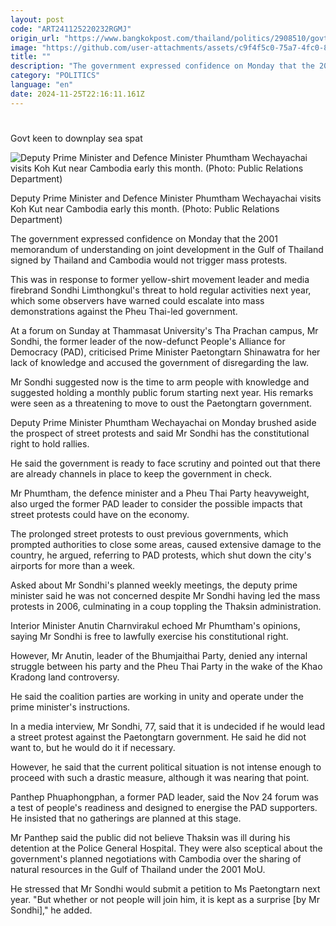 ```yaml
---
layout: post
code: "ART241125220232RGMJ"
origin_url: "https://www.bangkokpost.com/thailand/politics/2908510/govt-keen-to-downplay-sea-spat"
image: "https://github.com/user-attachments/assets/c9f4f5c0-75a7-4fc0-8b5e-6a05d118fec1"
title: ""
description: "The government expressed confidence on Monday that the 2001 memorandum of understanding on joint development in the Gulf of Thailand signed by Thailand and Cambodia would not trigger mass protests."
category: "POLITICS"
language: "en"
date: 2024-11-25T22:16:11.161Z
---
```


# 

Govt keen to downplay sea spat

![Deputy Prime Minister and Defence Minister Phumtham Wechayachai visits Koh Kut near Cambodia early this month. (Photo: Public Relations Department)](https://github.com/user-attachments/assets/a4747b9e-9bbc-4fd7-bcaa-2af6b714d3aa)

Deputy Prime Minister and Defence Minister Phumtham Wechayachai visits Koh Kut near Cambodia early this month. (Photo: Public Relations Department)

The government expressed confidence on Monday that the 2001 memorandum of understanding on joint development in the Gulf of Thailand signed by Thailand and Cambodia would not trigger mass protests.

This was in response to former yellow-shirt movement leader and media firebrand Sondhi Limthongkul's threat to hold regular activities next year, which some observers have warned could escalate into mass demonstrations against the Pheu Thai-led government.

At a forum on Sunday at Thammasat University's Tha Prachan campus, Mr Sondhi, the former leader of the now-defunct People's Alliance for Democracy (PAD), criticised Prime Minister Paetongtarn Shinawatra for her lack of knowledge and accused the government of disregarding the law.

Mr Sondhi suggested now is the time to arm people with knowledge and suggested holding a monthly public forum starting next year. His remarks were seen as a threatening to move to oust the Paetongtarn government.

Deputy Prime Minister Phumtham Wechayachai on Monday brushed aside the prospect of street protests and said Mr Sondhi has the constitutional right to hold rallies.

He said the government is ready to face scrutiny and pointed out that there are already channels in place to keep the government in check.

Mr Phumtham, the defence minister and a Pheu Thai Party heavyweight, also urged the former PAD leader to consider the possible impacts that street protests could have on the economy.

The prolonged street protests to oust previous governments, which prompted authorities to close some areas, caused extensive damage to the country, he argued, referring to PAD protests, which shut down the city's airports for more than a week.

Asked about Mr Sondhi's planned weekly meetings, the deputy prime minister said he was not concerned despite Mr Sondhi having led the mass protests in 2006, culminating in a coup toppling the Thaksin administration.

Interior Minister Anutin Charnvirakul echoed Mr Phumtham's opinions, saying Mr Sondhi is free to lawfully exercise his constitutional right.

However, Mr Anutin, leader of the Bhumjaithai Party, denied any internal struggle between his party and the Pheu Thai Party in the wake of the Khao Kradong land controversy.

He said the coalition parties are working in unity and operate under the prime minister's instructions.

In a media interview, Mr Sondhi, 77, said that it is undecided if he would lead a street protest against the Paetongtarn government. He said he did not want to, but he would do it if necessary.

However, he said that the current political situation is not intense enough to proceed with such a drastic measure, although it was nearing that point.

Panthep Phuaphongphan, a former PAD leader, said the Nov 24 forum was a test of people's readiness and designed to energise the PAD supporters. He insisted that no gatherings are planned at this stage.

Mr Panthep said the public did not believe Thaksin was ill during his detention at the Police General Hospital. They were also sceptical about the government's planned negotiations with Cambodia over the sharing of natural resources in the Gulf of Thailand under the 2001 MoU.

He stressed that Mr Sondhi would submit a petition to Ms Paetongtarn next year. "But whether or not people will join him, it is kept as a surprise \[by Mr Sondhi\]," he added.